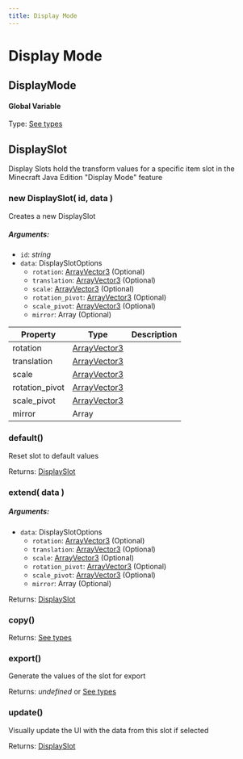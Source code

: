 ```yaml
---
title: Display Mode
---
```


# Display Mode
## DisplayMode
#### Global Variable

Type: [See types](https://github.com/as/as-types/blob/8049169/types/display_mode.d.ts#L2)

<reference path="./as.d.ts"/>


## DisplaySlot
Display Slots hold the transform values for a specific item slot in the Minecraft Java Edition "Display Mode" feature

### new DisplaySlot( id, data )
Creates a new DisplaySlot

##### Arguments:
* `id`: *string*
* `data`: DisplaySlotOptions
	* `rotation`: [ArrayVector3](https://github.com/as/as-types/blob/8049169/types/outliner.d.ts#L3) (Optional)
	* `translation`: [ArrayVector3](https://github.com/as/as-types/blob/8049169/types/outliner.d.ts#L3) (Optional)
	* `scale`: [ArrayVector3](https://github.com/as/as-types/blob/8049169/types/outliner.d.ts#L3) (Optional)
	* `rotation_pivot`: [ArrayVector3](https://github.com/as/as-types/blob/8049169/types/outliner.d.ts#L3) (Optional)
	* `scale_pivot`: [ArrayVector3](https://github.com/as/as-types/blob/8049169/types/outliner.d.ts#L3) (Optional)
	* `mirror`: Array (Optional)


| Property | Type | Description |
| -------- | ---- | ----------- |
| rotation | [ArrayVector3](https://github.com/as/as-types/blob/8049169/types/outliner.d.ts#L3) |  |
| translation | [ArrayVector3](https://github.com/as/as-types/blob/8049169/types/outliner.d.ts#L3) |  |
| scale | [ArrayVector3](https://github.com/as/as-types/blob/8049169/types/outliner.d.ts#L3) |  |
| rotation_pivot | [ArrayVector3](https://github.com/as/as-types/blob/8049169/types/outliner.d.ts#L3) |  |
| scale_pivot | [ArrayVector3](https://github.com/as/as-types/blob/8049169/types/outliner.d.ts#L3) |  |
| mirror | Array |  |

### default()
Reset slot to default values


Returns: [DisplaySlot](display_mode#displayslot)

### extend( data )
##### Arguments:
* `data`: DisplaySlotOptions
	* `rotation`: [ArrayVector3](https://github.com/as/as-types/blob/8049169/types/outliner.d.ts#L3) (Optional)
	* `translation`: [ArrayVector3](https://github.com/as/as-types/blob/8049169/types/outliner.d.ts#L3) (Optional)
	* `scale`: [ArrayVector3](https://github.com/as/as-types/blob/8049169/types/outliner.d.ts#L3) (Optional)
	* `rotation_pivot`: [ArrayVector3](https://github.com/as/as-types/blob/8049169/types/outliner.d.ts#L3) (Optional)
	* `scale_pivot`: [ArrayVector3](https://github.com/as/as-types/blob/8049169/types/outliner.d.ts#L3) (Optional)
	* `mirror`: Array (Optional)

Returns: [DisplaySlot](display_mode#displayslot)

### copy()

Returns: [See types](https://github.com/as/as-types/blob/8049169/types/display_mode.d.ts#L31)

### export()
Generate the values of the slot for export


Returns: *undefined* or [See types](https://github.com/as/as-types/blob/8049169/types/display_mode.d.ts#L43)

### update()
Visually update the UI with the data from this slot if selected


Returns: [DisplaySlot](display_mode#displayslot)

